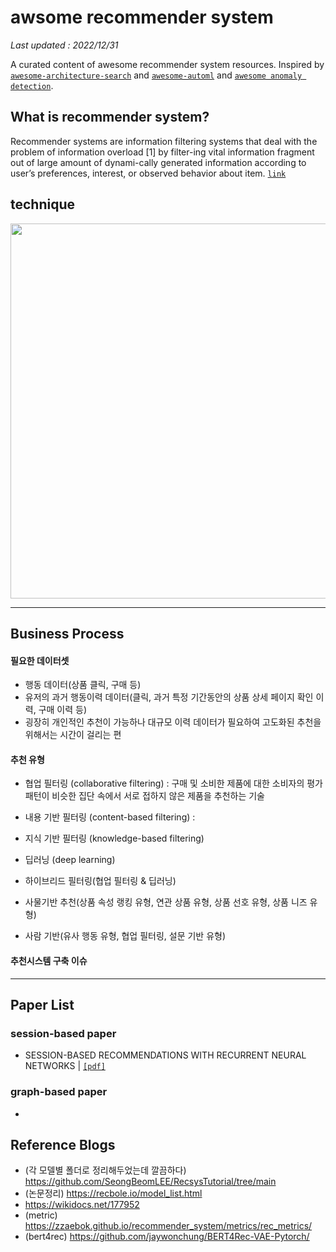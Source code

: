 # awsome recommender system
*Last updated : 2022/12/31*

A curated content of awesome recommender system resources. Inspired by [`awesome-architecture-search`](https://github.com/sdukshis/awesome-ml) and [`awesome-automl`](https://github.com/hibayesian/awesome-automl-papers) and [`awesome anomaly detection`](https://github.com/hoya012/awesome-anomaly-detection).   



## What is recommender system?
Recommender systems are information filtering systems that deal with the problem of information overload [1] by filter-ing vital information fragment out of large amount of dynami-cally generated information according to user’s preferences, interest, or observed behavior about item. [`link`](https://www.sciencedirect.com/science/article/pii/S1110866515000341)

## technique
<p align="center">
  <img width="600" src="/images/readme_rs_technique.png" "Example of techniques.">
</p>

----
## Business Process
#### 필요한 데이터셋
- 행동 데이터(상품 클릭, 구매 등)
- 유저의 과거 행동이력 데이터(클릭, 과거 특정 기간동안의 상품 상세 페이지 확인 이력, 구매 이력 등)
- 굉장히 개인적인 추천이 가능하나 대규모 이력 데이터가 필요하여 고도화된 추천을 위해서는 시간이 걸리는 편

#### 추천 유형
- 협업 필터링 (collaborative filtering) : 구매 및 소비한 제품에 대한 소비자의 평가 패턴이 비슷한 집단 속에서 서로 접하지 않은 제품을 추천하는 기술
- 내용 기반 필터링 (content-based filtering) : 
- 지식 기반 필터링 (knowledge-based filtering)
- 딥러닝 (deep learning)
- 하이브리드 필터링(협업 필터링 & 딥러닝)

- 사물기반 추천(상품 속성 랭킹 유형, 연관 상품 유형, 상품 선호 유형, 상품 니즈 유형)
- 사람 기반(유사 행동 유형, 협업 필터링, 설문 기반 유형)

#### 추천시스템 구축 이슈


----
## Paper List

### session-based paper
- SESSION-BASED RECOMMENDATIONS WITH RECURRENT NEURAL NETWORKS | [`[pdf]`](https://arxiv.org/pdf/1511.06939.pdf)

### graph-based paper
- 

## Reference Blogs
- (각 모델별 폴더로 정리해두었는데 깔끔하다) https://github.com/SeongBeomLEE/RecsysTutorial/tree/main
- (논문정리) https://recbole.io/model_list.html
- https://wikidocs.net/177952
- (metric) https://zzaebok.github.io/recommender_system/metrics/rec_metrics/
- (bert4rec) https://github.com/jaywonchung/BERT4Rec-VAE-Pytorch/
